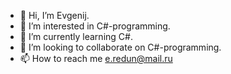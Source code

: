 - 👋 Hi, I’m Evgenij.
- 👀 I’m interested in C#-programming.
- 🌱 I’m currently learning C#.
- 💞️ I’m looking to collaborate on C#-programming.
- 📫 How to reach me e.redun@mail.ru

<!---
e-redun/e-redun is a ✨ special ✨ repository because its `README.md` (this file) appears on your GitHub profile.
You can click the Preview link to take a look at your changes.
--->

